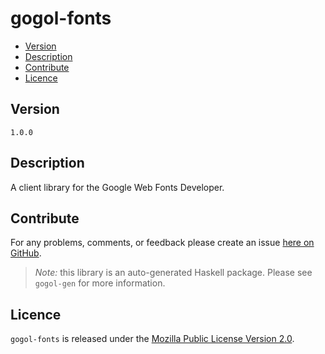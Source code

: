 # gogol-fonts

* [Version](#version)
* [Description](#description)
* [Contribute](#contribute)
* [Licence](#licence)


## Version

`1.0.0`


## Description

A client library for the Google Web Fonts Developer.


## Contribute

For any problems, comments, or feedback please create an issue [here on GitHub](https://github.com/brendanhay/gogol/issues).

> _Note:_ this library is an auto-generated Haskell package. Please see `gogol-gen` for more information.


## Licence

`gogol-fonts` is released under the [Mozilla Public License Version 2.0](http://www.mozilla.org/MPL/).
